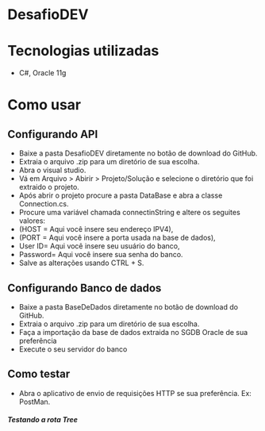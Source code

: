 # DesafioDEV
# Tecnologias utilizadas
- C#, Oracle 11g
# Como usar
## Configurando API 
- Baixe a pasta DesafioDEV diretamente no botão de download do GitHub.
- Extraia o arquivo .zip para um diretório de sua escolha.
- Abra o visual studio.
- Vá em Arquivo > Abirir > Projeto/Solução e selecione o diretório que foi extraido o projeto.
- Após abrir o projeto procure a pasta DataBase e abra a classe Connection.cs.
- Procure uma variável chamada connectinString e altere os seguites valores:
 - (HOST = Aqui você insere seu endereço IPV4),
 - (PORT = Aqui você insere a porta usada na base de dados),
 - User ID= Aqui você insere seu usuário do banco,
 - Password= Aqui você insere sua senha do banco.
- Salve as alterações usando CTRL + S.
## Configurando Banco de dados
- Baixe a pasta BaseDeDados diretamente no botão de download do GitHub.
- Extraia o arquivo .zip para um diretório de sua escolha.
- Faça a importação da base de dados extraida no SGDB Oracle de sua preferência 
- Execute o seu servidor do banco
## Como testar
- Abra o aplicativo de envio de requisições HTTP se sua preferência. Ex: PostMan.
##### Testando a rota Tree

